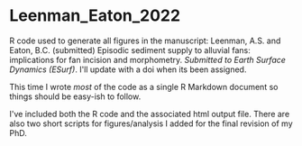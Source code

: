# Leenman_Eaton_2022
R code used to generate all figures in the manuscript: Leenman, A.S. and Eaton, B.C. (submitted) Episodic sediment supply to alluvial fans: implications for fan incision and morphometry. *Submitted to Earth Surface Dynamics (ESurf)*. I'll update with a doi when its been assigned. 

This time I wrote *most* of the code as a single R Markdown document so things should be easy-ish to follow. 

I've included both the R code and the associated html output file. There are also two short scripts for figures/analysis I added for the final revision of my PhD.
